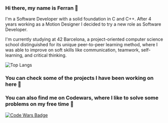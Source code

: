 ### Hi there, my name is Ferran 👋

I'm a Software Developer with a solid foundation in C and C++. After 4 years working as a Motion Designer I decided to try a new role as Software Developer. 

I'm currently studying at 42 Barcelona, a project-oriented computer science school distinguished for its unique peer-to-peer learning method, where I was able to improve on soft skills like communication, teamwork, self-learning, and critical thinking.

![Top Langs](https://github-readme-stats.vercel.app/api/top-langs/?username=ferri17&layout=compact)

### You can check some of the projects I have been working on here 🔭

### You can also find me on Codewars, where I like to solve some problems on my free time 🔭

[![Code Wars Badge](https://www.codewars.com/users/Ferran%20Bosch/badges/large)](https://www.codewars.com/users/Ferran%20Bosch)
<!--
**ferri17/ferri17** is a ✨ _special_ ✨ repository because its `README.md` (this file) appears on your GitHub profile.

Here are some ideas to get you started:

- 🔭 I’m currently working on ...
- 🌱 I’m currently learning ...
- 👯 I’m looking to collaborate on ...
- 🤔 I’m looking for help with ...
- 💬 Ask me about ...
- 📫 How to reach me: ...
- 😄 Pronouns: ...
- ⚡ Fun fact: ...
-->
